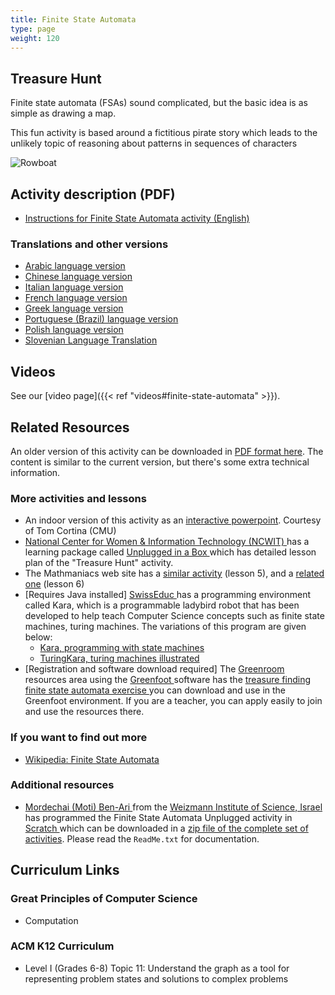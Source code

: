 ```yaml
---
title: Finite State Automata
type: page
weight: 120
---
```


## Treasure Hunt

Finite state automata (FSAs) sound complicated, but the basic idea is as simple as drawing a map.

This fun activity is based around a fictitious pirate story which leads to the unlikely topic of reasoning about patterns in sequences of characters

![Rowboat](/images/activities/finite-state-automata/rowboat.png)

## Activity description (PDF)

- [Instructions for Finite State Automata activity (English)](/documents/activities/finite-state-automata/unplugged-11-finite_state_automata.pdf)

### Translations and other versions

- [Arabic language version](/documents/activities/finite-state-automata/arabic_translation_FSA.pdf)
- [Chinese language version](/documents/activities/finite-state-automata/FSA-Chinese-Version.pdf)
- [Italian language version](/documents/activities/finite-state-automata/finite-state-automata-italian.pdf)
- [French language version](/documents/activities/finite-state-automata/11_fr_Automates_d_%C3%A9tats_finis.pdf)
- [Greek language version](/documents/activities/finite-state-automata/unplugged-11-finite_state_automata_greek.pdf)
- [Portuguese (Brazil) language version](/documents/activities/finite-state-automata/portuguese-brazil-11.pdf)
- [Polish language version](/documents/activities/finite-state-automata/A11.pdf)
- [Slovenian Language Translation](/documents/activities/finite-state-automata/11-Koncni-avtomati.pdf)

## Videos

See our [video page]({{< ref "videos#finite-state-automata" >}}).

<!--
## Photos

wp-content/uploads/2014/12/fsa-photo-1-750x500.jpg
Teachers in Japan, preparing to be islands

wp-content/uploads/2014/12/fsa-photo-2-750x500.jpg
Nametags for the Treasure Island game

wp-content/uploads/2014/12/fsa-photo-3-750x500.jpg
Mr. Kazuhiro Sato, a Japanese elementary school teacher, proves John Donne incorrect by demonstrating that under suitable circumstances, at least one man can be an island

wp-content/uploads/2015/01/TI-still-2-450x300.jpg
A student mapping out their journey between islands

-->

## Related Resources

An older version of this activity can be downloaded in [PDF format here](/documents/activities/finite-state-automata/unplugged-11-finite_state_automata-original.pdf). The content is similar to the current version, but there's some extra technical information.

### More activities and lessons

- An indoor version of this activity as an [interactive powerpoint](/documents/activities/finite-state-automata/treasureIsland.ppt). Courtesy of Tom Cortina (CMU)
- [National Center for Women & Information Technology (NCWIT) ](https://www.ncwit.org/) has a learning package called [ Unplugged in a Box ](http://www.ncwit.org/resources/computer-science-box-unplug-your-curriculum) which has detailed lesson plan of the "Treasure Hunt" activity.
- The Mathmaniacs web site has a [similar activity](http://www.mathmaniacs.org/lessons/fsm/index.html) (lesson 5), and a [related one](http://www.mathmaniacs.org/lessons/06-grammars/index.html) (lesson 6)
- [Requires Java installed] [SwissEduc ](http://swisseduc.ch/compscience/) has a programming environment called Kara, which is a programmable ladybird robot that has been developed to help teach Computer Science concepts such as finite state machines, turing machines. The variations of this program are given below:
    - [Kara, programming with state machines ](http://www.swisseduc.ch/compscience/karatojava/kara/)
    - [TuringKara, turing machines illustrated ](http://www.swisseduc.ch/compscience/karatojava/turingkara/)
- [Registration and software download required] The [Greenroom ](https://greenroom.greenfoot.org/door) resources area using the [ Greenfoot ](https://www.greenfoot.org/door) software has the [ treasure finding finite state automata exercise ](http://greenroom.greenfoot.org/door?need_login=1) you can download and use in the Greenfoot environment. If you are a teacher, you can apply easily to join and use the resources there.

### If you want to find out more

- [Wikipedia: Finite State Automata](https://en.wikipedia.org/wiki/Finite_state_automata)

### Additional resources

- [Mordechai (Moti) Ben-Ari ](http://www.weizmann.ac.il/sci-tea/benari/home) from the [ Weizmann Institute of Science, Israel ](https://www.weizmann.ac.il/pages/) has programmed the Finite State Automata Unplugged activity in [Scratch ](https://scratch.mit.edu/) which can be downloaded in a [ zip file of the complete set of activities](https://code.google.com/archive/p/scratch-unplugged/downloads). Please read the `ReadMe.txt` for documentation.

## Curriculum Links

### Great Principles of Computer Science

- Computation

### ACM K12 Curriculum

- Level I (Grades 6-8) Topic 11: Understand the graph as a tool for representing problem states and solutions to complex problems
